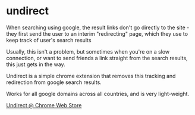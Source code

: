 undirect
========

When searching using google, the result links don't go directly to the site - they first send the user to an interim "redirecting" page, which they use to keep track of user's search results

Usually, this isn't a problem, but sometimes when you're on a slow connection, or want to send friends a link straight from the search results, this just gets in the way.

Undirect is a simple chrome extension that removes this tracking and redirection from google search results.

Works for all google domains across all countries, and is very light-weight. 

[Undirect @ Chrome Web Store](https://chrome.google.com/webstore/detail/dohbiijnjeiejifbgfdhfknogknkglio "Undirect")
